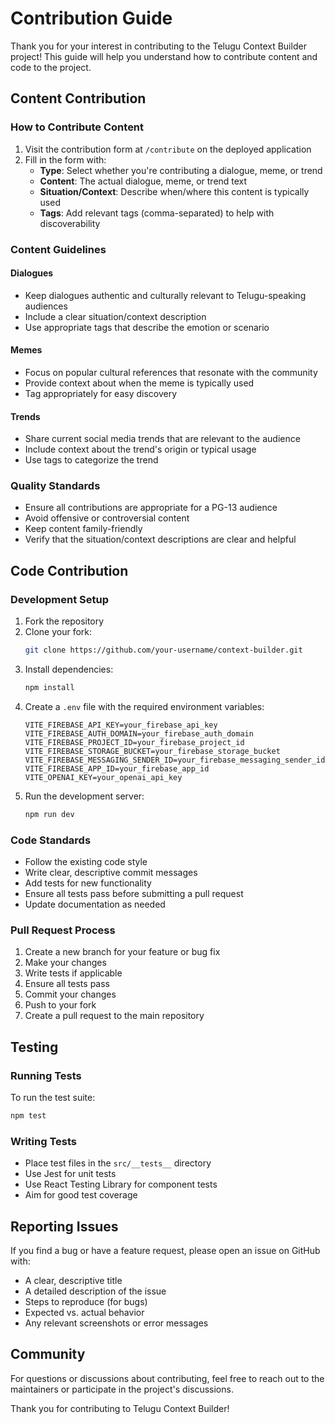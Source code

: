 # Contribution Guide

Thank you for your interest in contributing to the Telugu Context Builder project! This guide will help you understand how to contribute content and code to the project.

## Content Contribution

### How to Contribute Content

1. Visit the contribution form at `/contribute` on the deployed application
2. Fill in the form with:
   - **Type**: Select whether you're contributing a dialogue, meme, or trend
   - **Content**: The actual dialogue, meme, or trend text
   - **Situation/Context**: Describe when/where this content is typically used
   - **Tags**: Add relevant tags (comma-separated) to help with discoverability

### Content Guidelines

#### Dialogues
- Keep dialogues authentic and culturally relevant to Telugu-speaking audiences
- Include a clear situation/context description
- Use appropriate tags that describe the emotion or scenario

#### Memes
- Focus on popular cultural references that resonate with the community
- Provide context about when the meme is typically used
- Tag appropriately for easy discovery

#### Trends
- Share current social media trends that are relevant to the audience
- Include context about the trend's origin or typical usage
- Use tags to categorize the trend

### Quality Standards

- Ensure all contributions are appropriate for a PG-13 audience
- Avoid offensive or controversial content
- Keep content family-friendly
- Verify that the situation/context descriptions are clear and helpful

## Code Contribution

### Development Setup

1. Fork the repository
2. Clone your fork:
   ```bash
   git clone https://github.com/your-username/context-builder.git
   ```
3. Install dependencies:
   ```bash
   npm install
   ```
4. Create a `.env` file with the required environment variables:
   ```env
   VITE_FIREBASE_API_KEY=your_firebase_api_key
   VITE_FIREBASE_AUTH_DOMAIN=your_firebase_auth_domain
   VITE_FIREBASE_PROJECT_ID=your_firebase_project_id
   VITE_FIREBASE_STORAGE_BUCKET=your_firebase_storage_bucket
   VITE_FIREBASE_MESSAGING_SENDER_ID=your_firebase_messaging_sender_id
   VITE_FIREBASE_APP_ID=your_firebase_app_id
   VITE_OPENAI_KEY=your_openai_api_key
   ```
5. Run the development server:
   ```bash
   npm run dev
   ```

### Code Standards

- Follow the existing code style
- Write clear, descriptive commit messages
- Add tests for new functionality
- Ensure all tests pass before submitting a pull request
- Update documentation as needed

### Pull Request Process

1. Create a new branch for your feature or bug fix
2. Make your changes
3. Write tests if applicable
4. Ensure all tests pass
5. Commit your changes
6. Push to your fork
7. Create a pull request to the main repository

## Testing

### Running Tests

To run the test suite:

```bash
npm test
```

### Writing Tests

- Place test files in the `src/__tests__` directory
- Use Jest for unit tests
- Use React Testing Library for component tests
- Aim for good test coverage

## Reporting Issues

If you find a bug or have a feature request, please open an issue on GitHub with:

- A clear, descriptive title
- A detailed description of the issue
- Steps to reproduce (for bugs)
- Expected vs. actual behavior
- Any relevant screenshots or error messages

## Community

For questions or discussions about contributing, feel free to reach out to the maintainers or participate in the project's discussions.

Thank you for contributing to Telugu Context Builder!